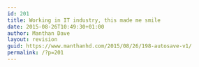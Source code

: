 ```yaml
---
id: 201
title: Working in IT industry, this made me smile
date: 2015-08-26T10:49:30+01:00
author: Manthan Dave
layout: revision
guid: https://www.manthanhd.com/2015/08/26/198-autosave-v1/
permalink: /?p=201
---
```

